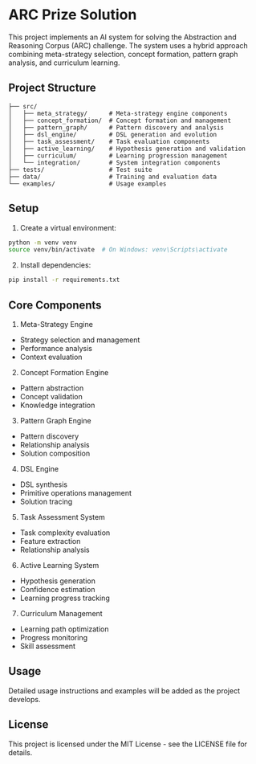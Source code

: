 # ARC Prize Solution

This project implements an AI system for solving the Abstraction and Reasoning Corpus (ARC) challenge. The system uses a hybrid approach combining meta-strategy selection, concept formation, pattern graph analysis, and curriculum learning.

## Project Structure

```
├── src/
│   ├── meta_strategy/      # Meta-strategy engine components
│   ├── concept_formation/  # Concept formation and management
│   ├── pattern_graph/      # Pattern discovery and analysis
│   ├── dsl_engine/         # DSL generation and evolution
│   ├── task_assessment/    # Task evaluation components
│   ├── active_learning/    # Hypothesis generation and validation
│   ├── curriculum/         # Learning progression management
│   └── integration/        # System integration components
├── tests/                  # Test suite
├── data/                   # Training and evaluation data
└── examples/               # Usage examples
```

## Setup

1. Create a virtual environment:
```bash
python -m venv venv
source venv/bin/activate  # On Windows: venv\Scripts\activate
```

2. Install dependencies:
```bash
pip install -r requirements.txt
```

## Core Components

1. Meta-Strategy Engine
- Strategy selection and management
- Performance analysis
- Context evaluation

2. Concept Formation Engine
- Pattern abstraction
- Concept validation
- Knowledge integration

3. Pattern Graph Engine
- Pattern discovery
- Relationship analysis
- Solution composition

4. DSL Engine
- DSL synthesis
- Primitive operations management
- Solution tracing

5. Task Assessment System
- Task complexity evaluation
- Feature extraction
- Relationship analysis

6. Active Learning System
- Hypothesis generation
- Confidence estimation
- Learning progress tracking

7. Curriculum Management
- Learning path optimization
- Progress monitoring
- Skill assessment

## Usage

Detailed usage instructions and examples will be added as the project develops.

## License

This project is licensed under the MIT License - see the LICENSE file for details.
